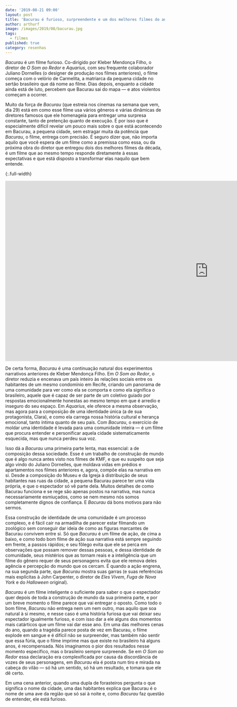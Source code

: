 ```yaml
---
date: '2019-08-21 09:00'
layout: post
title: 'Bacurau é furioso, surpreendente e um dos melhores filmes do ano'
author: arthurf
image: /images/2019/08/bacurau.jpg
tags:
  - filmes
published: true
category: resenhas
---
```


_Bacurau_ é um filme furioso. Co-dirigido por Kleber Mendonça Filho, o diretor de _O Som ao Redor_ e _Aquarius_, com seu frequente colaborador Juliano Dornelles (o designer de produção nos filmes anteriores), o filme começa com o velório de Carmelita, a matriarca da pequena cidade no sertão brasileiro que dá nome ao filme. Dias depois, enquanto a cidade ainda está de luto, percebem que Bacurau sai do mapa — e atos violentos começam a ocorrer.

Muito da força de _Bacurau_ (que estreia nos cinemas na semana que vem, dia 29) está em como esse filme usa vários gêneros e várias dinâmicas de diretores famosos que ele homenageia para entregar uma surpresa constante, tanto de pretenção quanto de execução. É por isso que é especialmente difícil revelar um pouco mais sobre o que está acontecendo em Bacurau, a pequena cidade, sem estragar muita da potência que _Bacurau_, o filme, entrega com precisão. É seguro dizer que, não importa aquilo que você espera de um filme como a premissa como essa, ou da próxima obra do diretor que entregou dois dos melhores filmes da década, é um filme que ao mesmo tempo responde diretamente à essas expectativas e que está disposto a transformar elas naquilo que bem entende.

{:.full-width}
<iframe width="1280" height="568" src="https://www.youtube-nocookie.com/embed/1DPdE1MBcQc" frameborder="0" allow="accelerometer; autoplay; encrypted-media; gyroscope; picture-in-picture" allowfullscreen></iframe>

De certa forma, _Bacurau_ é uma continuação natural dos experimentos narrativos anteriores de Kleber Mendonça Filho. Em _O Som ao Redor_, o diretor reduzia e encenava um país inteiro às relações sociais entre os habitantes de um mesmo condomínio em Recife, criando um panorama de uma comunidade para ver como ela se comporta e como ela significa o brasileiro, aquele que é capaz de ser parte de um coletivo guiado por respostas emocionalmente honestas ao mesmo tempo em que é arredio e inseguro do seu espaço. Em _Aquarius_, ele oferece a mesma observação, mas agora para a composição de uma identidade única (a de sua protagonista, Clara), e como ela carrega nossa história cultural e herança emocional, tanto íntima quanto de seu país. Com _Bacurau_, o exercício de moldar uma identidade é levada para uma comunidade inteira — é um filme que procura entender e personificar aquela cidade sistematicamente esquecida, mas que nunca perdeu sua voz.

Isso dá a _Bacurau_ uma primeira parte lenta, mas essencial: a de composição dessa sociedade. Esse é um trabalho de construção de mundo que é algo nunca antes visto nos filmes de KMF, e que eu suspeito que seja algo vindo do Juliano Dornelles, que moldava vidas em prédios e apartamentos nos filmes anteriores e, agora, compõe elas na narrativa em si. Desde a composição do Museu e da Igreja à distribuição de seus habitantes nas ruas da cidade, a pequena Bacurau parece ter uma vida própria, e que o espectador só vê parte dela. Muitos detalhes de como Bacurau funciona e se rege são apenas postos na narrativa, mas nunca necessariamente esmiuçados, como se nem mesmo nós somos completamente dignos de confiança. E _Bacurau_ dá bons motivos para não sermos.

Essa construção de identidade de uma comunidade é um processo complexo, e é fácil cair na armadilha de parecer estar filmando um zoológico sem conseguir dar ideia de como as figuras marcantes de Bacurau convivem entre si. Só que _Bacurau_ é um filme de ação, de cima a baixo, e como todo bom filme de ação sua narrativa está sempre seguindo em frente, a passos rápidos; e seu fôlego evita que ele se perca em observações que possam remover dessas pessoas, e dessa identidade de comunidade, seus mistérios que as tornam reais e a inteligência que um filme do gênero requer de seus personagens evita que ele remova deles agência e percepção do mundo que os cercam. É quando a ação engrena, na sua segunda parte, que _Bacurau_ mostra suas garras (e suas referências mais explícitas à John Carpenter, o diretor de _Eles Vivem_, _Fuga de Nova York_ e do _Halloween_ original).

_Bacurau_ é um filme inteligente o suficiente para saber o que o espectador quer depois de toda a construção de mundo da sua primeira parte, e por um breve momento o filme parece que vai entregar o oposto. Como todo o bom filme, _Bacurau_ não entrega nem um nem outro, mas aquilo que soa natural à si mesmo, e nesse caso é uma história furiosa que vai deixar seu espectador igualmente furioso, e com isso dar a ele alguns dos momentos mais catárticos que um filme vai dar esse ano. Em uma das melhores cenas do ano, quando a tragédia parece posta de vez em Bacurau, o filme explode em sangue e é difícil não se surpreender, mas também não sentir que essa fúria, que o filme imprime mas que existe no brasileiro há alguns anos, é recompensada. Nós imaginamos o pior dos resultados nesse momento específico, mas o brasileiro sempre surpreende. Se em _O Som ao Redor_ essa declaração era complexificada por causa da discordância de vozes de seus personagens, em _Bacurau_ ela é posta num tiro e mirada na cabeça do vilão — só há um sentido, só há um resultado, e tomara que ele dê certo.

Em uma cena anterior, quando uma dupla de forasteiros pergunta o que significa o nome da cidade, uma das habitantes explica que Bacurau é o nome de uma ave da região que só sai à noite e, como _Bacurau_ faz questão de entender, ele está furioso.
